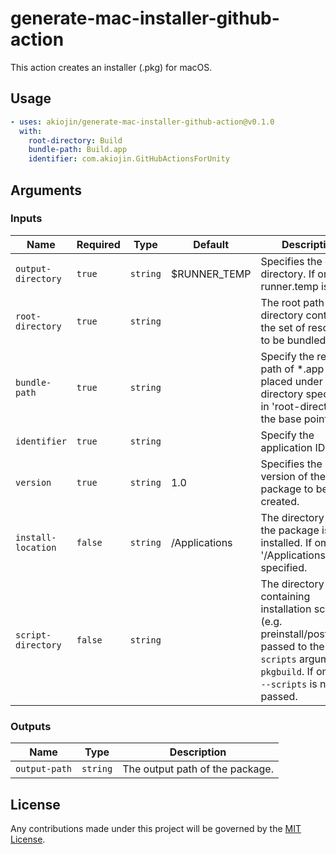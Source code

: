 # generate-mac-installer-github-action

This action creates an installer (.pkg) for macOS.

## Usage

```yml
- uses: akiojin/generate-mac-installer-github-action@v0.1.0
  with:
    root-directory: Build
    bundle-path: Build.app
    identifier: com.akiojin.GitHubActionsForUnity
```

## Arguments

### Inputs

| Name               | Required | Type     | Default       | Description                                                                                                          |
| ------------------ | -------- | -------- | ------------- | -------------------------------------------------------------------------------------------------------------------- |
| `output-directory` | `true`   | `string` | $RUNNER_TEMP  | Specifies the output directory. If omitted, runner.temp is set.                                                      |
| `root-directory`   | `true`   | `string` |               | The root path of the directory containing the set of resources to be bundled.                                        |
| `bundle-path`      | `true`   | `string` |               | Specify the relative path of *.app to be placed under the directory specified in 'root-directory' as the base point. |
| `identifier`       | `true`   | `string` |               | Specify the application ID.                                                                                          |
| `version`          | `true`   | `string` | 1.0           | Specifies the version of the package to be created.                                                                  |
| `install-location` | `false`  | `string` | /Applications | The directory where the package is to be installed. If omitted, '/Applications' is specified.                        |
| `script-directory` | `false`  | `string` |               | The directory containing installation scripts (e.g. preinstall/postinstall) passed to the `--scripts` argument of `pkgbuild`. If omitted, `--scripts` is not passed. |

### Outputs

| Name          | Type     | Description                     |
| ------------- | -------- | ------------------------------- |
| `output-path` | `string` | The output path of the package. |

## License

Any contributions made under this project will be governed by the [MIT License](https://github.com/akiojin/generate-mac-installer-github-action/blob/main/LICENSE).
